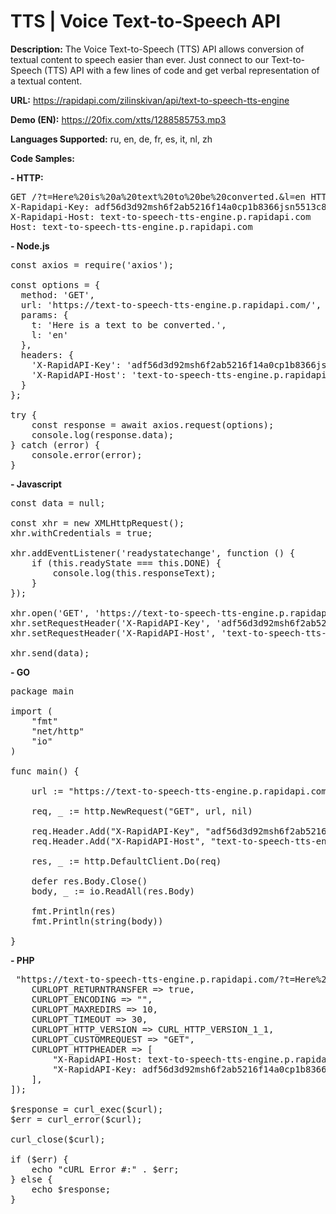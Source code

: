 # TTS | Voice Text-to-Speech API

**Description:** The Voice Text-to-Speech (TTS) API allows conversion of textual content to speech easier than ever. Just connect to our Text-to-Speech (TTS) API with a few lines of code and get verbal representation of a textual content.

**URL:** https://rapidapi.com/zilinskivan/api/text-to-speech-tts-engine

**Demo (EN):** https://20fix.com/xtts/1288585753.mp3

**Languages Supported:** ru, en, de, fr, es, it, nl, zh

**Code Samples:**

**- HTTP:**

<pre>GET /?t=Here%20is%20a%20text%20to%20be%20converted.&l=en HTTP/1.1
X-Rapidapi-Key: adf56d3d92msh6f2ab5216f14a0cp1b8366jsn5513c856eff7
X-Rapidapi-Host: text-to-speech-tts-engine.p.rapidapi.com
Host: text-to-speech-tts-engine.p.rapidapi.com</pre>

**- Node.js**

<pre>
const axios = require('axios');

const options = {
  method: 'GET',
  url: 'https://text-to-speech-tts-engine.p.rapidapi.com/',
  params: {
    t: 'Here is a text to be converted.',
    l: 'en'
  },
  headers: {
    'X-RapidAPI-Key': 'adf56d3d92msh6f2ab5216f14a0cp1b8366jsn5513c856eff7',
    'X-RapidAPI-Host': 'text-to-speech-tts-engine.p.rapidapi.com'
  }
};

try {
	const response = await axios.request(options);
	console.log(response.data);
} catch (error) {
	console.error(error);
}
</pre>

**- Javascript**

<pre>
const data = null;

const xhr = new XMLHttpRequest();
xhr.withCredentials = true;

xhr.addEventListener('readystatechange', function () {
	if (this.readyState === this.DONE) {
		console.log(this.responseText);
	}
});

xhr.open('GET', 'https://text-to-speech-tts-engine.p.rapidapi.com/?t=Here%20is%20a%20text%20to%20be%20converted.&l=en');
xhr.setRequestHeader('X-RapidAPI-Key', 'adf56d3d92msh6f2ab5216f14a0cp1b8366jsn5513c856eff7');
xhr.setRequestHeader('X-RapidAPI-Host', 'text-to-speech-tts-engine.p.rapidapi.com');

xhr.send(data);
</pre>

**- GO**

<pre>
package main

import (
	"fmt"
	"net/http"
	"io"
)

func main() {

	url := "https://text-to-speech-tts-engine.p.rapidapi.com/?t=Here%20is%20a%20text%20to%20be%20converted.&l=en"

	req, _ := http.NewRequest("GET", url, nil)

	req.Header.Add("X-RapidAPI-Key", "adf56d3d92msh6f2ab5216f14a0cp1b8366jsn5513c856eff7")
	req.Header.Add("X-RapidAPI-Host", "text-to-speech-tts-engine.p.rapidapi.com")

	res, _ := http.DefaultClient.Do(req)

	defer res.Body.Close()
	body, _ := io.ReadAll(res.Body)

	fmt.Println(res)
	fmt.Println(string(body))

}
</pre>

**- PHP**

<pre>
<?php

$curl = curl_init();

curl_setopt_array($curl, [
	CURLOPT_URL => "https://text-to-speech-tts-engine.p.rapidapi.com/?t=Here%20is%20a%20text%20to%20be%20converted.&l=en",
	CURLOPT_RETURNTRANSFER => true,
	CURLOPT_ENCODING => "",
	CURLOPT_MAXREDIRS => 10,
	CURLOPT_TIMEOUT => 30,
	CURLOPT_HTTP_VERSION => CURL_HTTP_VERSION_1_1,
	CURLOPT_CUSTOMREQUEST => "GET",
	CURLOPT_HTTPHEADER => [
		"X-RapidAPI-Host: text-to-speech-tts-engine.p.rapidapi.com",
		"X-RapidAPI-Key: adf56d3d92msh6f2ab5216f14a0cp1b8366jsn5513c856eff7"
	],
]);

$response = curl_exec($curl);
$err = curl_error($curl);

curl_close($curl);

if ($err) {
	echo "cURL Error #:" . $err;
} else {
	echo $response;
}
</pre>
